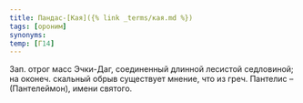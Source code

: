 ```yaml
---
title: Пандас-[Кая]({% link _terms/кая.md %})
tags: [ороним]
synonyms:
temp: [Г14]
---
```


Зап. отрог масс Эчки-Даг, соединенный длинной лесистой седловиной; на оконеч.
скальный обрыв существует мнение, что из греч. Пантелис – (Пантелеймон), имени
святого.
